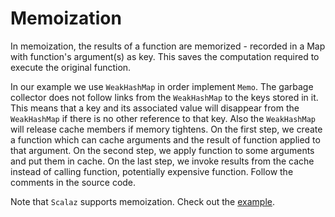 # Memoization

In memoization, the results of a function are memorized - recorded in a Map
with function's argument(s) as key. This saves the computation required 
to execute the original function. 

In our example we use `WeakHashMap` in order implement `Memo`.
The garbage collector does not follow links from the `WeakHashMap` to the keys stored in it. 
This means that a key and its associated value will disappear from the `WeakHashMap` 
if there is no other reference to that key. Also the `WeakHashMap` will 
release cache members if memory tightens. On the first step, we create 
a function which can cache arguments and the result of function applied to 
that argument. On the second step, we apply function to some arguments and 
put them in cache. On the last step, we invoke results from the cache 
instead of calling function, potentially expensive function. Follow the 
comments in the source code.

Note that `Scalaz` supports memoization. Check out the [example](https://github.com/rafaelkyrdan/in-scalaz/blob/master/src/main/scala/31.sc). 